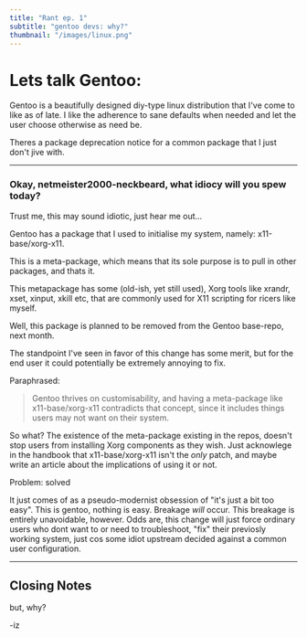 ```yaml
---
title: "Rant ep. 1"
subtitle: "gentoo devs: why?"
thumbnail: "/images/linux.png"
---
```


# Lets talk Gentoo:


Gentoo is a beautifully designed diy-type linux distribution that I've come to like as of late. I like the adherence to sane defaults when needed and let the user choose otherwise as need be.


Theres a package deprecation notice for a common package that I just don't jive with.


---

### Okay, netmeister2000-neckbeard, what idiocy will you spew today?


Trust me, this may sound idiotic, just hear me out...


Gentoo has a package that I used to initialise my system, namely: x11-base/xorg-x11.


This is a meta-package, which means that its sole purpose is to pull in other packages, and thats it. 


This metapackage has some (old-ish, yet still used), Xorg tools like xrandr, xset, xinput, xkill etc, that are commonly used for X11 scripting for ricers like myself.


Well, this package is planned to be removed from the Gentoo base-repo, next month.


The standpoint I've seen in favor of this change has some merit, but for the end user it could potentially be extremely annoying to fix.


Paraphrased:
> Gentoo thrives on customisability, and having a meta-package like x11-base/xorg-x11 contradicts that concept, since it includes things users may not want on their system.


So what? The existence of the meta-package existing in the repos, doesn't stop users from installing Xorg components as they wish. Just acknowlege in the handbook that x11-base/xorg-x11 isn't 
the *only* patch, and maybe write an article about the implications of using it or not.

Problem: solved

It just comes of as a pseudo-modernist obsession of "it's just a bit too easy". This is gentoo, nothing is easy. Breakage *will* occur. This breakage is entirely unavoidable, however. Odds are, 
this change will just force ordinary users who 
dont want to or need to troubleshoot, "fix" their previosly working system, just cos some idiot upstream decided against a common user configuration.

---

## Closing Notes

but, why?

-iz
